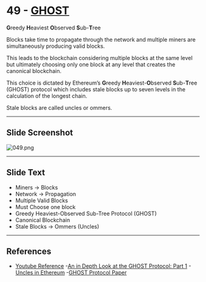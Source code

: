 # 49 - [GHOST](GHOST.md)
**G**reedy 
**H**eaviest 
**O**bserved 
**S**ub-**T**ree 

Blocks take time to propagate through the network and multiple miners are simultaneously producing valid blocks. 

This leads to the blockchain considering multiple blocks at the same level but ultimately choosing only one block at any level that creates the canonical blockchain. 

This choice is dictated by Ethereum’s **G**reedy **H**eaviest-**O**bserved **S**ub-**T**ree (GHOST) protocol which includes stale blocks up to seven levels in the calculation of the longest chain. 

Stale blocks are called uncles or ommers.



___
## Slide Screenshot
![049.png](../images/ethereum101/049.png)
___
## Slide Text
- Miners -> Blocks
- Network -> Propagation
- Multiple Valid Blocks
- Must Choose one block
- Greedy Heaviest-Observed Sub-Tree Protocol (GHOST)
- Canonical Blockchain
- Stale Blocks -> Ommers (Uncles)
___
## References
- [Youtube Reference](https://youtu.be/ltvTIr4K63s?t=612)
-[An in Depth Look at the GHOST Protocol: Part 1](https://medium.com/coinmonks/an-in-depth-look-at-the-ghost-protocol-part-1-where-the-longest-chain-rule-breaks-down-628b1aaf76fc)
-[Uncles in Ethereum](https://medium.com/hackergirl/uncles-in-ethereum-901a0ce0cd01)
-[GHOST Protocol Paper](https://eprint.iacr.org/2013/881.pdf#page=8)